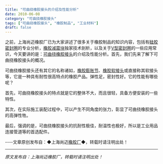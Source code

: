 ```yaml
---
title: "可曲挠橡胶接头的介绍及性能分析"
date: 2010-06-08
category: "可曲挠橡胶接头"
tags: ["可曲挠橡胶接头", "橡胶制品", "工业材料"]
draft: false
---
```


之前，上海尚迈橡胶厂已为大家讲述了很多关于橡胶制品的知识内容，包括有[硅胶密封圈](http://www.smpolymer.com/)的专业分析，[橡胶减震块](http://www.smpolymer.com/)独家技术剖析，以及关于[V型密封圈](http://www.smpolymer.com/)的一些应用常识，今天要讲的是：[可曲挠橡胶接头](http://www.smpolymer.com/kequnaoxiangjiaojietou/)的介绍及性能分析。首先，我们先来了解下可曲挠橡胶接头的概况。

可曲挠橡胶接头还有其它的名称诸如，[橡胶膨胀节](http://www.smpolymer.com/xiangjiaopengzhangjie/)、[橡胶软接头](http://www.smpolymer.com/xiangjiaoruanjietou/)或直接称其软接头等，它是一种具有耐性很高特点的橡胶产品。弹性足，密封性好。它的性能有哪些呢？

首先，可曲挠橡胶接头的特点就是它的整体不大，而且很轻，具备方便安装的一些特性。

其次，在实际施工装配过程中，可以产生不同角度的张力，彰显了可曲挠橡胶接头的高弹性牲。

最后，强调的是，可曲挠橡胶接头的抗耐性极佳，耐温性也极好，所以是工业用品连接管道等的首选配件。

----文章原创发布自：◆上海尚迈[橡胶厂](http://www.smpolymer.com/)◆，转载时请注明出处！

---

*原文发布自：上海尚迈橡胶厂，转载时请注明出处！*
